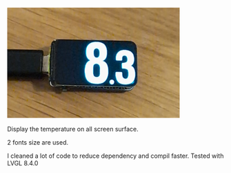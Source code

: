 


![screenshot](image.jpg)


Display the temperature on all screen surface.

2 fonts size are used.


I cleaned a lot of code to reduce dependency and compil faster.
Tested with LVGL 8.4.0
